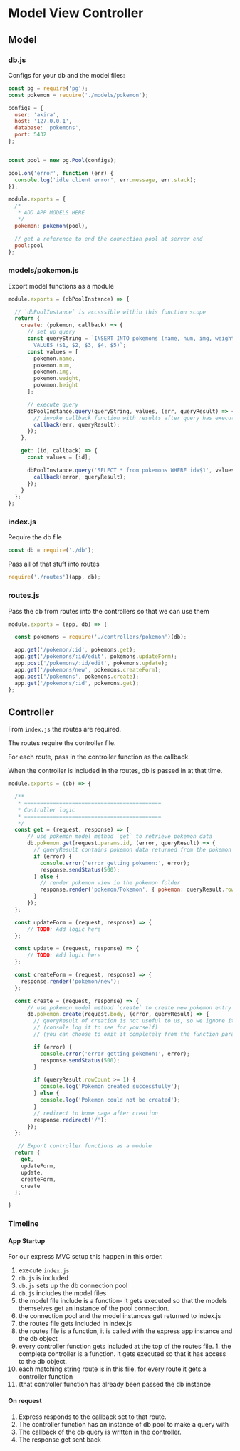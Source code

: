 # Model View Controller

## Model

### db.js
Configs for your db and the model files:

```js
const pg = require('pg');
const pokemon = require('./models/pokemon');

configs = {
  user: 'akira',
  host: '127.0.0.1',
  database: 'pokemons',
  port: 5432
};


const pool = new pg.Pool(configs);

pool.on('error', function (err) {
  console.log('idle client error', err.message, err.stack);
});

module.exports = {
  /*
   * ADD APP MODELS HERE
   */
  pokemon: pokemon(pool),

  // get a reference to end the connection pool at server end
  pool:pool
};
```

### models/pokemon.js

Export model functions as a module
```js
module.exports = (dbPoolInstance) => {

  // `dbPoolInstance` is accessible within this function scope
  return {
    create: (pokemon, callback) => {
      // set up query
      const queryString = `INSERT INTO pokemons (name, num, img, weight, height)
        VALUES ($1, $2, $3, $4, $5)`;
      const values = [
        pokemon.name,
        pokemon.num,
        pokemon.img,
        pokemon.weight,
        pokemon.height
      ];

      // execute query
      dbPoolInstance.query(queryString, values, (err, queryResult) => {
        // invoke callback function with results after query has executed
        callback(err, queryResult);
      });
    },

    get: (id, callback) => {
      const values = [id];

      dbPoolInstance.query('SELECT * from pokemons WHERE id=$1', values, (error, queryResult) => {
        callback(error, queryResult);
      });
    }
  };
};
```


### index.js

Require the db file
```js
const db = require('./db');
```

Pass all of that stuff into routes
```js
require('./routes')(app, db);
```

### routes.js

Pass the db from routes into the controllers so that we can use them

```js
module.exports = (app, db) => {

  const pokemons = require('./controllers/pokemon')(db);

  app.get('/pokemon/:id', pokemons.get);
  app.get('/pokemons/:id/edit', pokemons.updateForm);
  app.post('/pokemons/:id/edit', pokemons.update);
  app.get('/pokemons/new', pokemons.createForm);
  app.post('/pokemons', pokemons.create);
  app.get('/pokemons/:id', pokemons.get);
};
```

## Controller

From `index.js` the routes are required.

The routes require the controller file.

For each route, pass in the controller function as the callback.

When the controller is included in the routes, db is passed in at that time.

```js
module.exports = (db) => {

  /**
   * ===========================================
   * Controller logic
   * ===========================================
   */
  const get = (request, response) => {
      // use pokemon model method `get` to retrieve pokemon data
      db.pokemon.get(request.params.id, (error, queryResult) => {
        // queryResult contains pokemon data returned from the pokemon model
        if (error) {
          console.error('error getting pokemon:', error);
          response.sendStatus(500);
        } else {
          // render pokemon view in the pokemon folder
          response.render('pokemon/Pokemon', { pokemon: queryResult.rows[0] });
        }
      });
  };

  const updateForm = (request, response) => {
      // TODO: Add logic here
  };

  const update = (request, response) => {
      // TODO: Add logic here
  };

  const createForm = (request, response) => {
    response.render('pokemon/new');
  };

  const create = (request, response) => {
      // use pokemon model method `create` to create new pokemon entry in db
      db.pokemon.create(request.body, (error, queryResult) => {
        // queryResult of creation is not useful to us, so we ignore it
        // (console log it to see for yourself)
        // (you can choose to omit it completely from the function parameters)

        if (error) {
          console.error('error getting pokemon:', error);
          response.sendStatus(500);
        }

        if (queryResult.rowCount >= 1) {
          console.log('Pokemon created successfully');
        } else {
          console.log('Pokemon could not be created');
        }
        // redirect to home page after creation
        response.redirect('/');
      });
  };

   // Export controller functions as a module
  return {
    get,
    updateForm,
    update,
    createForm,
    create
  };

}
```


### Timeline

#### App Startup
For our express MVC setup this happen in this order.

1. execute `index.js`
1. `db.js` is included
  1. `db.js` sets up the db connection pool
  1. `db.js` includes the model files
  1. the model file include is a function- it gets executed so that the models themselves get an instance of the pool connection.
  1. the connection pool and the model instances get returned to index.js
1.  the routes file gets included in index.js
  1. the routes file is a function, it is called with the express app instance and the db object
  1. every controller function gets included at the top of the routes file.
    1. the complete controller is a function. it gets executed so that it has access to the db object.
  1. each matching string route is in this file. for every route it gets a controller function
  1. (that controller function has already been passed the db instance


#### On request
1. Express responds to the callback set to that route.
1. The controller function has an instance of db pool to make a query with
1. The callback of the db query is written in the controller.
1. The response get sent back


